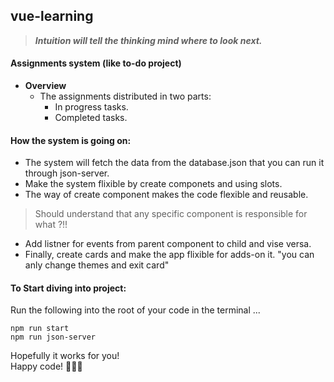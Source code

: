## vue-learning
> ***Intuition will tell the thinking mind where to look next.***

#### Assignments system (like to-do project)  

- **Overview**
  + The assignments distributed in two parts:
    * In progress tasks.
    * Completed tasks.
  

#### How the system is going on:
- The system will fetch the data from the database.json that you can run it through json-server.
- Make the system flixible by create componets and using slots.
- The way of create component makes the code flexible and reusable. 
> Should understand that any specific component is responsible for what ?!!
- Add listner for events from parent component to child and vise versa.
- Finally, create cards and make the app flixible for adds-on it. "you can anly change themes and exit card"

#### To Start diving into project:
Run the following into the root of your code in the terminal ...
```
npm run start
npm run json-server
```
Hopefully it works for you!<br />
Happy code! :man_technologist::fire:

